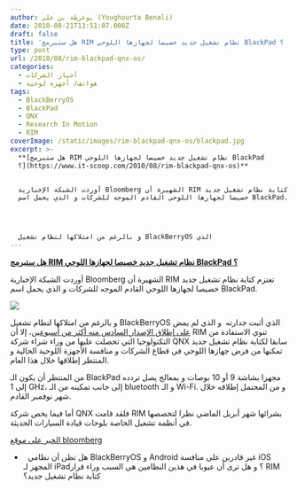 ```yaml
---
author: يوغرطة بن علي (Youghourta Benali)
date: 2010-08-21T13:51:07.000Z
draft: false
title: 'هل ستبرمج RIM نظام تشغيل جديد خصيصا لجهازها اللوحي BlackPad ؟ '
type: post
url: /2010/08/rim-blackpad-qnx-os/
categories:
  - أخبار الشركات
  - هواتف/ أجهزة لوحية
tags:
  - BlackBerryOS
  - BlackPad
  - QNX
  - Research In Motion
  - RIM
coverImage: /static/images/rim-blackpad-qnx-os/blackpad.jpg
excerpt: >-
  **[هل ستبرمج RIM نظام تشغيل جديد خصيصا لجهازها اللوحي BlackPad
  ؟](https://www.it-scoop.com/2010/08/rim-blackpad-qnx-os)**


  أوردت الشبكة الإخبارية Bloomberg الشهيرة أن RIM تعتزم كتابة نظام تشغيل جديد
  خصيصا لجهازها اللوحي القادم الموجه للشركات و الذي يحمل اسم BlackPad.




  و بالرغم من امتلاكها لنظام تشغيل BlackBerryOS الذي
---
```

**[هل ستبرمج RIM نظام تشغيل جديد خصيصا لجهازها اللوحي BlackPad ؟](https://www.it-scoop.com/2010/08/rim-blackpad-qnx-os)**

أوردت الشبكة الإخبارية Bloomberg الشهيرة أن RIM تعتزم كتابة نظام تشغيل جديد خصيصا لجهازها اللوحي القادم الموجه للشركات و الذي يحمل اسم BlackPad.

![](/static/images/rim-blackpad-qnx-os/blackpad.jpg)

و بالرغم من امتلاكها لنظام تشغيل BlackBerryOS الذي أثبت جدارته  و الذي لم يمض [على إطلاق الإصدار السادس منه أكثر من أسبوعين](https://www.it-scoop.com/2010/08/rim-blackberry-torch/)، إلا أن RIM تنوي الاستفادة من التكنولوجيا التي تحصلت عليها من وراء شراء شركة QNX سابقا لكتابة نظام تشغيل جديد تمكنها من فرض جهازها اللوحي في قطاع الشركات و منافسة الأجهزة اللوحية الحالية و المنتظر إطلاقها خلال هذا العام.

من المنتظر أن يكون الـ BlackPad مجهزا بشاشة 9 أو 10 بوصات و بمعالج يصل تردده إلى 1 GHz، إلى جانب تمكينه من الـ bluetooth و الـ Wi-Fi. و من المحتمل إطلاقه خلال شهر نوفمبر القادم.

أما فيما يخص شركة QNX فلقد قامت RIM بشرائها شهر أبريل الماضي نظرا لتخصصها في أنظمة تشغيل الخاصة بلوحات قيادة السيارات الحديثة.

[الخبر على موقع bloomberg](http://www.bloomberg.com/news/2010-08-19/rim-said-to-adopt-bmw-crusher-tank-software-for-planned-tablet-computer.html)

-     هل تظن أن نظامي BlackBerryOS و Android غير قادرين على منافسة iOS المجهز لـ iPad؟ و هل ترى أن عيوبا في هذين النظامين هي السبب وراء قرار RIM كتابة نظام تشغيل جديد؟
